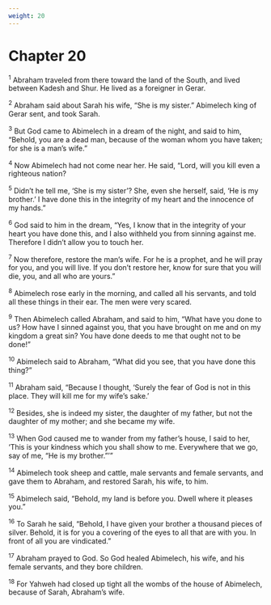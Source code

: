 ```yaml
---
weight: 20
---
```


# Chapter 20

<sup>1</sup> Abraham traveled from there toward the land of the South, and lived between Kadesh and Shur. He lived as a foreigner in Gerar. 

<sup>2</sup> Abraham said about Sarah his wife, “She is my sister.” Abimelech king of Gerar sent, and took Sarah. 

<sup>3</sup> But God came to Abimelech in a dream of the night, and said to him, “Behold, you are a dead man, because of the woman whom you have taken; for she is a man’s wife.” 

<sup>4</sup> Now Abimelech had not come near her. He said, “Lord, will you kill even a righteous nation? 

<sup>5</sup> Didn’t he tell me, ‘She is my sister’? She, even she herself, said, ‘He is my brother.’ I have done this in the integrity of my heart and the innocence of my hands.” 

<sup>6</sup> God said to him in the dream, “Yes, I know that in the integrity of your heart you have done this, and I also withheld you from sinning against me. Therefore I didn’t allow you to touch her. 

<sup>7</sup> Now therefore, restore the man’s wife. For he is a prophet, and he will pray for you, and you will live. If you don’t restore her, know for sure that you will die, you, and all who are yours.” 

<sup>8</sup> Abimelech rose early in the morning, and called all his servants, and told all these things in their ear. The men were very scared. 

<sup>9</sup> Then Abimelech called Abraham, and said to him, “What have you done to us? How have I sinned against you, that you have brought on me and on my kingdom a great sin? You have done deeds to me that ought not to be done!” 

<sup>10</sup> Abimelech said to Abraham, “What did you see, that you have done this thing?” 

<sup>11</sup> Abraham said, “Because I thought, ‘Surely the fear of God is not in this place. They will kill me for my wife’s sake.’ 

<sup>12</sup> Besides, she is indeed my sister, the daughter of my father, but not the daughter of my mother; and she became my wife. 

<sup>13</sup> When God caused me to wander from my father’s house, I said to her, ‘This is your kindness which you shall show to me. Everywhere that we go, say of me, “He is my brother.”’” 

<sup>14</sup> Abimelech took sheep and cattle, male servants and female servants, and gave them to Abraham, and restored Sarah, his wife, to him. 

<sup>15</sup> Abimelech said, “Behold, my land is before you. Dwell where it pleases you.” 

<sup>16</sup> To Sarah he said, “Behold, I have given your brother a thousand pieces of silver. Behold, it is for you a covering of the eyes to all that are with you. In front of all you are vindicated.” 

<sup>17</sup> Abraham prayed to God. So God healed Abimelech, his wife, and his female servants, and they bore children. 

<sup>18</sup> For Yahweh had closed up tight all the wombs of the house of Abimelech, because of Sarah, Abraham’s wife. 


